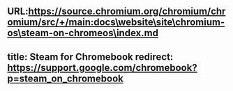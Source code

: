 URL:https://source.chromium.org/chromium/chromium/src/+/main:docs\website\site\chromium-os\steam-on-chromeos\index.md
---
title: Steam for Chromebook
redirect: https://support.google.com/chromebook?p=steam_on_chromebook
---
